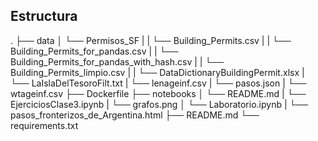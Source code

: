 ## Estructura 
.
├── data
│     └── Permisos_SF
|     |     └── Building_Permits.csv
|     |     └── Building_Permits_for_pandas.csv
|     |     └── Building_Permits_for_pandas_with_hash.csv
|     |     └── Building_Permits_limpio.csv
|     |     └── DataDictionaryBuildingPermit.xlsx
|     └── LaIslaDelTesoroFilt.txt
|     └── lenageinf.csv
|     └── pasos.json
|     └── wtageinf.csv
├── Dockerfile
├── notebooks
│     └── README.md
|     └── EjerciciosClase3.ipynb
|     └── grafos.png
│     └── Laboratorio.ipynb
|     └── pasos_fronterizos_de_Argentina.html
├── README.md
└── requirements.txt